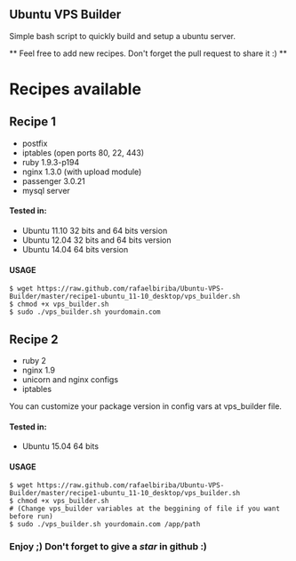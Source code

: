## Ubuntu VPS Builder
Simple bash script to quickly build and setup a ubuntu server.

** Feel free to add new recipes. Don't forget the pull request to share it :) **

# Recipes available
## Recipe 1
- postfix
- iptables (open ports 80, 22, 443)
- ruby 1.9.3-p194
- nginx 1.3.0 (with upload module)
- passenger 3.0.21
- mysql server

#### Tested in:

- Ubuntu 11.10 32 bits and 64 bits version
- Ubuntu 12.04 32 bits and 64 bits version
-  Ubuntu 14.04 64 bits version

#### USAGE
    $ wget https://raw.github.com/rafaelbiriba/Ubuntu-VPS-Builder/master/recipe1-ubuntu_11-10_desktop/vps_builder.sh
    $ chmod +x vps_builder.sh
    $ sudo ./vps_builder.sh yourdomain.com

## Recipe 2
- ruby 2
- nginx 1.9
- unicorn and nginx configs
- iptables

You can customize your package version in config vars at vps_builder file.

#### Tested in:

- Ubuntu 15.04 64 bits

#### USAGE
    $ wget https://raw.github.com/rafaelbiriba/Ubuntu-VPS-Builder/master/recipe1-ubuntu_11-10_desktop/vps_builder.sh
    $ chmod +x vps_builder.sh
    # (Change vps_builder variables at the beggining of file if you want before run)
    $ sudo ./vps_builder.sh yourdomain.com /app/path

### Enjoy ;) Don't forget to give a *star* in github :)
